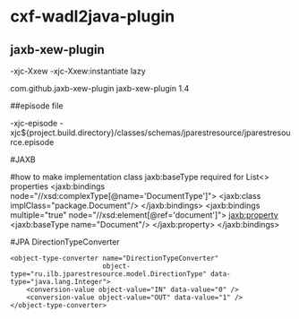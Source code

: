 # cxf-wadl2java-plugin
## jaxb-xew-plugin
<extraarg>-xjc-Xxew</extraarg>
<extraarg>-xjc-Xxew:instantiate lazy</extraarg>

<dependency>
    <groupId>com.github.jaxb-xew-plugin</groupId>
    <artifactId>jaxb-xew-plugin</artifactId>
    <version>1.4</version>
</dependency>

##episode file

<extraarg>-xjc-episode</extraarg>
<extraArg>-xjc${project.build.directory}/classes/schemas/jparestresource/jparestresource.episode</extraArg>

#JAXB

#how to make implementation class
jaxb:baseType required for List<> properties
<jaxb:bindings node="//xsd:complexType[@name='DocumentType']">
    <jaxb:class  implClass="package.Document"/>
</jaxb:bindings>
<jaxb:bindings multiple="true" node="//xsd:element[@ref='document']">
    <jaxb:property>
        <jaxb:baseType name="Document"/>
    </jaxb:property>
</jaxb:bindings>

#JPA
    <basic name="direction">
        <column column-definition="int(1)"/>
        <convert>DirectionTypeConverter</convert>
    </basic>

    <object-type-converter name="DirectionTypeConverter"
                           object-type="ru.ilb.jparestresource.model.DirectionType" data-type="java.lang.Integer">
        <conversion-value object-value="IN" data-value="0" />
        <conversion-value object-value="OUT" data-value="1" />
    </object-type-converter>